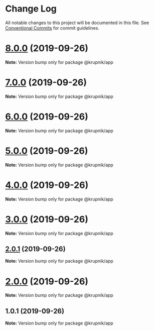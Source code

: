 # Change Log

All notable changes to this project will be documented in this file.
See [Conventional Commits](https://conventionalcommits.org) for commit guidelines.

# [8.0.0](https://github.com/yurikrupniktools/lerna-examples/compare/@krupnik/app@7.0.0...@krupnik/app@8.0.0) (2019-09-26)

**Note:** Version bump only for package @krupnik/app





# [7.0.0](https://github.com/yurikrupniktools/lerna-examples/compare/@krupnik/app@6.0.0...@krupnik/app@7.0.0) (2019-09-26)

**Note:** Version bump only for package @krupnik/app





# [6.0.0](https://github.com/yurikrupniktools/lerna-examples/compare/@krupnik/app@5.0.0...@krupnik/app@6.0.0) (2019-09-26)

**Note:** Version bump only for package @krupnik/app





# [5.0.0](https://github.com/yurikrupniktools/lerna-examples/compare/@krupnik/app@4.0.0...@krupnik/app@5.0.0) (2019-09-26)

**Note:** Version bump only for package @krupnik/app





# [4.0.0](https://github.com/yurikrupniktools/lerna-examples/compare/@krupnik/app@3.0.0...@krupnik/app@4.0.0) (2019-09-26)

**Note:** Version bump only for package @krupnik/app





# [3.0.0](https://github.com/yurikrupniktools/lerna-examples/compare/@krupnik/app@2.0.1...@krupnik/app@3.0.0) (2019-09-26)

**Note:** Version bump only for package @krupnik/app





## [2.0.1](https://github.com/yurikrupniktools/lerna-examples/compare/@krupnik/app@2.0.0...@krupnik/app@2.0.1) (2019-09-26)

**Note:** Version bump only for package @krupnik/app





# [2.0.0](https://github.com/yurikrupniktools/lerna-examples/compare/@krupnik/app@1.0.1...@krupnik/app@2.0.0) (2019-09-26)

**Note:** Version bump only for package @krupnik/app





## 1.0.1 (2019-09-26)

**Note:** Version bump only for package @krupnik/app
